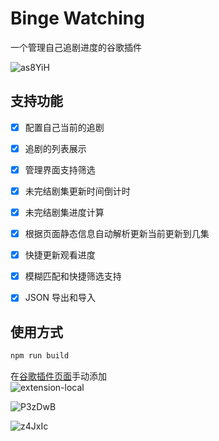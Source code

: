 # Binge Watching

一个管理自己追剧进度的谷歌插件

![as8YiH](https://cdn.jsdelivr.net/gh/klaaay/pbed@main/uPic/as8YiH.jpg)

## 支持功能

- [x] 配置自己当前的追剧
- [x] 追剧的列表展示
- [x] 管理界面支持筛选
- [x] 未完结剧集更新时间倒计时
- [x] 未完结剧集进度计算
- [x] 根据页面静态信息自动解析更新当前更新到几集
- [x] 快捷更新观看进度
- [x] 模糊匹配和快捷筛选支持
- [x] JSON 导出和导入


## 使用方式

```bash
npm run build
```
在[谷歌插件页面](chrome://extensions/)手动添加  
![extension-local](https://cdn.jsdelivr.net/gh/klaaay/pbed@main/uPic/extension-local.gif)

![P3zDwB](https://cdn.jsdelivr.net/gh/klaaay/pbed@main/uPic/P3zDwB.jpg)

![z4JxIc](https://cdn.jsdelivr.net/gh/klaaay/pbed@main/uPic/z4JxIc.jpg)
